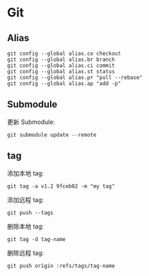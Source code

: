 # Git

## Alias

```shell
git config --global alias.co checkout
git config --global alias.br branch
git config --global alias.ci commit
git config --global alias.st status
git config --global alias.pr "pull --rebase"
git config --global alias.ap "add -p"
```

## Submodule

更新 Submodule:

```shell
git submodule update --remote
```

## tag

添加本地 tag:

```shell
git tag -a v1.2 9fceb02 -m "my tag"
```

添加远程 tag:

```shell
git push --tags
```

删除本地 tag:

```shell
git tag -d tag-name
```

删除远程 tag:

```shell
git push origin :refs/tags/tag-name
```
